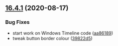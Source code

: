 ## [16.4.1](https://github.com/phandcock/GrampsView/compare/16.4.0...16.4.1) (2020-08-17)


### Bug Fixes

* start work on Windows Timeline code ([aa86189](https://github.com/phandcock/GrampsView/commit/aa86189796dc744f93f0009966543bc7993eedb6))
* tweak button border colour ([39822d5](https://github.com/phandcock/GrampsView/commit/39822d58c68747477c2ad3551d9b4cea9e732a91))



